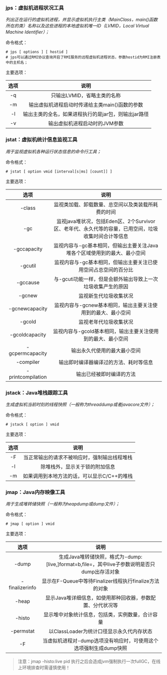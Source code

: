 ### jps：虚拟机进程状况工具

*列出正在运行的虚拟机进程，并显示虚拟机执行主类（MainClass，main()函数所在的类）名称以及这些进程的本地虚拟机唯一ID（LVMID，Local Virtual Machine Identifier）；*

命令格式：

```shell
# jps [ options ] [ hostid ]
# jps可以通过RMI协议查询开启了RMI服务的远程虚拟机进程状态，参数hostid为RMI注册表中的主机名；
```

主要选项：

| 选项 |                         说明                         |
| :--: | :--------------------------------------------------: |
|  -q  |             只输出LVMID，省略主类的名称              |
|  -m  |    输出虚拟机进程启动时传递给主类main()函数的参数    |
|  -l  | 输出主类的全名，如果进程执行的是jar包，则输出jar路径 |
|  -v  |            输出虚拟机进程启动时的JVM参数             |

### jstat：虚拟机统计信息监视工具

*用于监视虚拟机各种运行状态信息的命令行工具；*

命令格式：

```shell
# jstat [ option vmid [interval[s|ms] [count]] ]
```

主要选项：

|       选项        |                             说明                             |
| :---------------: | :----------------------------------------------------------: |
|      -class       |      监视类加载、卸载数量、总空间以及类装载所耗费的时间      |
|        -gc        | 监视java堆状况，包括Eden区、2个Survivor区、老年代、永久代等的容量，已用空间，垃圾收集时间合计等信息 |
|    -gccapacity    | 监视内容与-gc基本相同，但输出主要关注Java堆各个区域使用到的最大、最小空间 |
|      -gcutil      | 监视内容与-gc基本相同，但输出主要关注已使用空间占总空间的百分比 |
|     -gccause      | 与-gcuti功能一样，但是会额外输出导致上一次垃圾收集产生的原因 |
|      -gcnew       |                    监视新生代垃圾收集状况                    |
|  -gcnewcapacity   | 监视内容与-gcnew基本相同，输出主要关注使用到的最大、最小空间 |
|      -gcold       |                    监视老年代垃圾收集状况                    |
|  -gcoldcapacity   | 监视内容与-gcold基本相同，输出主要关注使用到的最大、最小空间 |
|  -gcpermcapacity  |                 输出永久代使用的最大最小空间                 |
|     -compiler     |            输出即时编译器编译过的方法、耗时等信息            |
| -printcompilation |                   输出已经被即时编译的方法                   |

### jstack：Java堆栈跟踪工具

*生成虚拟机当前时刻的线程快照（一般称为threaddump或者javacore文件）；*

命令格式：

```shell
# jstack [ option ] vmid
```

主要选项：

| 选项 |                     说明                     |
| :--: | :------------------------------------------: |
|  -F  | 当正常输出的请求不被响应时，强制输出线程堆栈 |
|  -l  |        除堆栈外，显示关于锁的附加信息        |
|  -m  | 如果调用到本地方法的话，可以显示C/C++的堆栈  |

### jmap：Java内存映像工具

*用于生成堆转储快照（一般称为heapdump或dump文件）；*

命令格式：

```shell
# jmap [ option ] vmid
```

主要选项：

|      选项      |                             说明                             |
| :------------: | :----------------------------------------------------------: |
|     -dump      | 生成Java堆转储快照，格式为-dump:[live,]format=b,file=<filename>，其中live子参数说明是否只dump出存活对象 |
| -finalizerinfo |    显示在F-Queue中等待Finalizer线程执行finalize方法的对象    |
|     -heap      |  显示Java堆详细信息，如使用那种回收器，参数配置、分代状况等  |
|     -histo     |       显示堆中对象统计信息，包括类，实例数量，合计容量       |
|   -permstat    |          以ClassLoader为统计口径显示永久代内存状态           |
|       -F       | 当虚拟机进程对-dump选项没有响应时，可使用这个选项强制生成dump快照 |

> 注意：jmap -histo:live pid 执行之后会造成jvm强制执行一次fullGC，在线上环境排查时需谨慎使用！